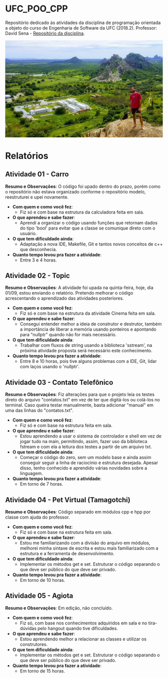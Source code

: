 ﻿# UFC_POO_CPP
Repositório dedicado às atividades da disciplina de programação orientada a objeto do curso de Engenharia de Software da UFC (2018.2).
Professor: David Sena - [Repositório da disciplina](https://github.com/senapk/poo_2018_2).

![UFC ao fundo, à direita um sonhador](Outros/DiegoUFC.jpg)

# Relatórios
## Atividade 01 - Carro
**Resumo e Observações**: O código foi upado dentro do prazo, porém como o repositório não estava organizado conforme o repositório modelo, reestruturei e upei novamente.

- **Com quem e como você fez**:
  - Fiz só e com base na estrutura da calculadora feita em sala.
- **O que aprendeu e sabe fazer**:
  - Aprendi a organizar o código usando funções que retornam dados do tipo 'bool' para evitar que a classe se comunique direto com o usuário.
- **O que tem dificuldade ainda**:
  - Adaptação a nova IDE, Makefile, Git e tantos novos conceitos de c++ que desconhecia.
- **Quanto tempo levou pra fazer a atividade**:
  - Entre 3 e 4 horas.

## Atividade 02 - Topic
**Resumo e Observações**: A atividade foi upada na quinta-feira, hoje, dia 01/09, estou enviando o relatório. Pretendo melhorar o código acrescentando o aprendizado das atividades posteriores.

- **Com quem e como você fez**:
  - Fiz só e com base na estrutura da atividade Cinema feita em sala.
- **O que aprendeu e sabe fazer**:
  - Consegui entender melhor a ideia de construtor e destrutor, também a importância de liberar a memória usando ponteiros e apontando para "nullptr" quando não for mais necessário.
- **O que tem dificuldade ainda**:
  - Trabalhar com fluxos de string usando a biblioteca 'sstream', na próxima atividade proposta será necessário este conhecimento.
- **Quanto tempo levou pra fazer a atividade**:
  - Entre 8 e 10 horas, pois tive alguns problemas com a IDE, Git, lidar com laços usando o 'nullptr'.

## Atividade 03 - Contato Telefônico
**Resumo e Observações**: Fiz alterações para que o projeto leia os testes direto do arquivo "contatos.txt" em vez de ter que digitá-los ou colá-los no terminal. Caso queira testar manualmente, basta adicionar "manual" em uma das linhas do "contatos.txt".

- **Com quem e como você fez**:
  - Fiz só e com base na estrutura feita em sala.
- **O que aprendeu e sabe fazer**:
  - Estou aprendendo a usar o sistema de controlador e shell em vez de jogar tudo na main, permitindo, assim, fazer uso da biblioteca fstream e com ela a leitura dos testes a partir de um arquivo txt.
- **O que tem dificuldade ainda**:
  - Começar o código do zero, sem um modelo base e ainda assim conseguir seguir a linha de raciocínio e estrutura desejada. Apesar disso, tenho conhecido e aprendido várias novidades sobre a linguagem.
- **Quanto tempo levou pra fazer a atividade**:
  - Em torno de 7 horas.

## Atividade 04 - Pet Virtual (Tamagotchi)
**Resumo e Observações**: Código separado em módulos cpp e hpp por classe com ajuda do professor.

- **Com quem e como você fez**:
  - Fiz só e com base na estrutura feita em sala.
- **O que aprendeu e sabe fazer**:
  - Estou me familiarizando com a divisão do arquivo em módulos, melhorei minha sintaxe de escrita e estou mais familiarizado com a estrutura e a ferramenta de desenvolvimento.
- **O que tem dificuldade ainda**:
  - Implementar os métodos get e set. Estruturar o código separando o que deve ser público do que deve ser privado.
- **Quanto tempo levou pra fazer a atividade**:
  - Em torno de 10 horas.

## Atividade 05 - Agiota
**Resumo e Observações**: Em edição, não concluído.

- **Com quem e como você fez**:
  - Fiz só, com base nos conhecimentos adquiridos em sala e no tira-dúvidas pelo hangout quando tive dificuldades.
- **O que aprendeu e sabe fazer**:
  - Estou aprendendo melhor a relacionar as classes e utilizar os construtores.
- **O que tem dificuldade ainda**:
  - Implementar os métodos get e set. Estruturar o código separando o que deve ser público do que deve ser privado.
- **Quanto tempo levou pra fazer a atividade**:
  - Em torno de 15 horas.